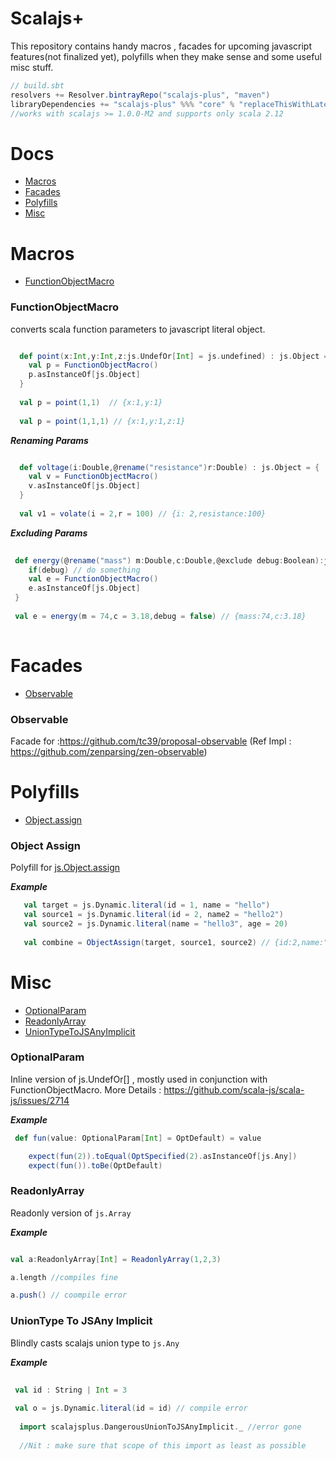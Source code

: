 # Scalajs+

This repository contains handy macros , facades for upcoming javascript features(not finalized yet), polyfills when they make sense and some useful misc stuff.

```scala
// build.sbt
resolvers += Resolver.bintrayRepo("scalajs-plus", "maven")
libraryDependencies += "scalajs-plus" %%% "core" % "replaceThisWithLatestVersionNumberFromReleaseTags"
//works with scalajs >= 1.0.0-M2 and supports only scala 2.12
```


# Docs 

- [Macros](#macros)
- [Facades](#facades)
- [Polyfills](#polyfills)
- [Misc](#misc)


# Macros

- [FunctionObjectMacro](#FunctionObjectMacro)

### FunctionObjectMacro

  converts scala function parameters to javascript literal object.
  
```scala

  def point(x:Int,y:Int,z:js.UndefOr[Int] = js.undefined) : js.Object = {
    val p = FunctionObjectMacro()
    p.asInstanceOf[js.Object]
  }
  
  val p = point(1,1)  // {x:1,y:1} 
  
  val p = point(1,1,1) // {x:1,y:1,z:1}

```  

 ***Renaming Params*** 
 
 ```scala
 
   def voltage(i:Double,@rename("resistance")r:Double) : js.Object = {
     val v = FunctionObjectMacro()
     v.asInstanceOf[js.Object]
   }
   
   val v1 = volate(i = 2,r = 100) // {i: 2,resistance:100}
 ```

***Excluding Params***

```scala
 
 def energy(@rename("mass") m:Double,c:Double,@exclude debug:Boolean):js.Object = {
    if(debug) // do something
    val e = FunctionObjectMacro()
    e.asInstanceOf[js.Object]
 }
 
 val e = energy(m = 74,c = 3.18,debug = false) // {mass:74,c:3.18}
 
``` 

# Facades 

- [Observable](#obserbale)


### Observable 

  Facade for :https://github.com/tc39/proposal-observable (Ref Impl : https://github.com/zenparsing/zen-observable)

# Polyfills 

- [Object.assign](#object-assign)


### Object Assign

 Polyfill for [js.Object.assign](https://developer.mozilla.org/en-US/docs/Web/JavaScript/Reference/Global_Objects/Object/assign)
 
 ***Example***
 ```scala
    val target = js.Dynamic.literal(id = 1, name = "hello")
    val source1 = js.Dynamic.literal(id = 2, name2 = "hello2")
    val source2 = js.Dynamic.literal(name = "hello3", age = 20)
    
    val combine = ObjectAssign(target, source1, source2) // {id:2,name:"hello3",name2:"hello2",age:20}
```


# Misc 

- [OptionalParam](#optionalparam)
- [ReadonlyArray](#readonlyarray)
- [UnionTypeToJSAnyImplicit](#uniontype-to-jsany-implicit)

### OptionalParam

 Inline version of js.UndefOr[] , mostly used in conjunction with FunctionObjectMacro. More Details : https://github.com/scala-js/scala-js/issues/2714

 ***Example*** 
 
```scala
 def fun(value: OptionalParam[Int] = OptDefault) = value

    expect(fun(2)).toEqual(OptSpecified(2).asInstanceOf[js.Any])
    expect(fun()).toBe(OptDefault)

``` 

### ReadonlyArray 

 Readonly version of `js.Array` 
 
 
***Example***

```scala

val a:ReadonlyArray[Int] = ReadonlyArray(1,2,3)

a.length //compiles fine 

a.push() // coompile error 
``` 
 
 
 ### UnionType To JSAny Implicit

  Blindly casts scalajs union type to `js.Any`
  
  
***Example***

```scala
 
 val id : String | Int = 3
 
 val o = js.Dynamic.literal(id = id) // compile error 
 
  import scalajsplus.DangerousUnionToJSAnyImplicit._ //error gone 
  
  //Nit : make sure that scope of this import as least as possible

```   

 




